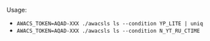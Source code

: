 Usage:
* `AWACS_TOKEN=AQAD-XXX ./awacsls ls --condition YP_LITE | uniq`
* `AWACS_TOKEN=AQAD-XXX ./awacsls ls --condition N_YT_RU_CTIME`